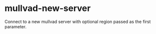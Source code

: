 # mullvad-new-server
Connect to a new mullvad server with optional region passed as the first parameter.

